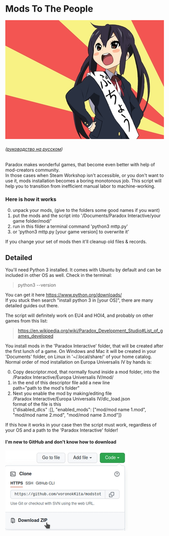 # Mods To The People

![picture](azusa.jpg "Azusa")

###### ([руководство на русском](https://github.com/voronokKita/modstothepeople/blob/master/%D0%9F%D0%A0%D0%9E%D0%A7%D0%A2%D0%98%20%D0%9C%D0%95%D0%9D%D0%AF%20%D0%BD%D0%B0%20%D1%80%D1%83%D1%81%D1%81%D0%BA%D0%BE%D0%BC.md))

Paradox makes wonderful games, that become even better with help of mod-creators community.<br>
In those cases when Steam Workshop isn't accessible, or you don't want to use it, mods installation becomes a boring monotonous job. This script will help you to transition from inefficient manual labor to machine-working.

### Here is how it works

0. unpack your mods, (give to the folders some good names if you want)
1. put the mods and the script into '/Documents/Paradox Interactive/your game folder/mod/'
2. run in this filder a terminal command 'python3 mttp.py'
3. or 'python3 mttp.py [your game version] to overwrite it'

If you change your set of mods then it'll cleanup old files & records.

## Detailed

You'll need Python 3 installed. It comes with Ubuntu by default and can be included in other OS as well. Check in the terminal:

> python3 --version

You can get it here https://www.python.org/downloads/<br>
If you stuck then search "install python 3 in [your OS]", there are many detailed guides out there.

The script will definitely work on EU4 and HOI4, and probably on other games from this list:

> https://en.wikipedia.org/wiki/Paradox_Development_Studio#List_of_games_developed

You install mods in the 'Paradox Interactive' folder, that will be created after the first lunch of a game. On Windows and Mac it will be created in your 'Documents' folder, on Linux in '~/.local/share/' of your home catalog.<br>
Normal order of mod installation on Europa Universalis IV by hands is:

0. Copy descriptor.mod, that normally found inside a mod folder, into the<br>
/Paradox Interactive/Europa Universalis IV/mod/<br>
1. in the end of this descriptor file add a new line<br>
path="path to the mod's folder"<br>
2. Next you enable the mod by making/editing file<br>
/Paradox Interactive/Europa Universalis IV/dlc_load.json<br>
format of the file is this<br>
{"disabled_dlcs" :[], "enabled_mods": ["mod/mod name 1.mod", "mod/mod name 2.mod", "mod/mod name 3.mod"]}

If this how it works in your case then the script must work, regardless of your OS and a path to the 'Paradox Interactive' folder!

#### I'm new to GitHub and don't know how to download

![guide](howto.jpg "how to download")

